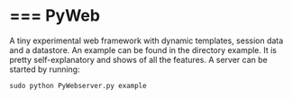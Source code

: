 ===
PyWeb
===

A tiny experimental web framework with dynamic templates, session data and a datastore. An example can be found in the directory example. It is pretty self-explanatory and shows of all the features. A server can be started by running:

    sudo python PyWebserver.py example

